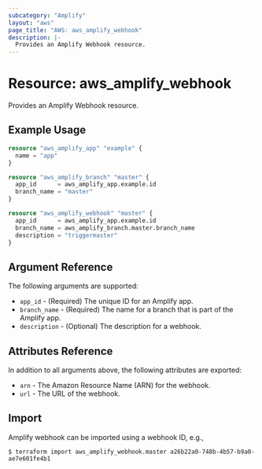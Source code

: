 ```yaml
---
subcategory: "Amplify"
layout: "aws"
page_title: "AWS: aws_amplify_webhook"
description: |-
  Provides an Amplify Webhook resource.
---
```


# Resource: aws_amplify_webhook

Provides an Amplify Webhook resource.

## Example Usage

```terraform
resource "aws_amplify_app" "example" {
  name = "app"
}

resource "aws_amplify_branch" "master" {
  app_id      = aws_amplify_app.example.id
  branch_name = "master"
}

resource "aws_amplify_webhook" "master" {
  app_id      = aws_amplify_app.example.id
  branch_name = aws_amplify_branch.master.branch_name
  description = "triggermaster"
}
```

## Argument Reference

The following arguments are supported:

* `app_id` - (Required) The unique ID for an Amplify app.
* `branch_name` - (Required) The name for a branch that is part of the Amplify app.
* `description` - (Optional) The description for a webhook.

## Attributes Reference

In addition to all arguments above, the following attributes are exported:

* `arn` - The Amazon Resource Name (ARN) for the webhook.
* `url` - The URL of the webhook.

## Import

Amplify webhook can be imported using a webhook ID, e.g.,

```
$ terraform import aws_amplify_webhook.master a26b22a0-748b-4b57-b9a0-ae7e601fe4b1
```
